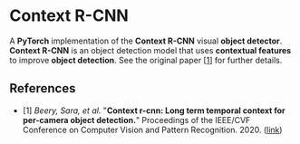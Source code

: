 # Context R-CNN

A **PyTorch** implementation of the **Context R-CNN** visual **object detector**. **Context R-CNN** is an object detection model that uses **contextual features** to improve **object detection**. See the original paper [[1](https://arxiv.org/abs/1912.03538)] for further details.

## References

* [1] *Beery, Sara, et al.* "**Context r-cnn: Long term temporal context for per-camera object detection.**" Proceedings of the IEEE/CVF Conference on Computer Vision and Pattern Recognition. 2020. ([link](https://arxiv.org/pdf/1912.03538.pdf))
